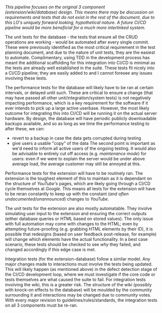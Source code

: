 *This pipeline focuses on the original 3 component (extension/wiki/database) design. This means there may be discussion on requirements and tests that do not exist in the rest of the document, due to this LO's uniquely forward looking, hypothetical nature. A future CI/CD pipeline would be more beneficial for a much more interlinked system.*

The unit tests for the database - the tests that ensure all the CRUD operations are working - would be automated after every single commit. These were previously identified as the most critical requirement in the test planning document, and due to the nature of unit tests, they are the easiest to automate. Complimentary, using TDD in the development process has meant the additional scaffolding for this integration into CI/CD is minimal as the tests are already well established in the suite. These tests fit nicely into a CI/CD pipeline; they are easily added to and I cannot foresee any issues involving these tests.

The performance tests for the database will likely have to be ran at certain intervals, or delayed until such. These are critical to ensure a change (that may have passed all other unit/integration/system tests) is not negatively impacting performance, which is a key requirement for the software if it ever intends to pick up a large active userbase. However, the most likely outcome for integrating this into CI/CD will be running it on the actual server hardware. By design, the database will have periodic publicly downloadable backups available, and so as long as we time the performance testing to after these, we can:
- revert to a backup in case the data gets corrupted during testing
- give users a usable "copy" of the data
The second point is important as we'd need to inform all active users of the ongoing testing. It would also be advisable to entirely cut off access (e.g. *maintenance mode*) for users: even if we were to explain the server would be under above average load, the average customer may still be annoyed at this.

Performance tests for the extension will have to be routinely ran. The extension is the toughest element of this to maintain as it is dependant on the structure of *YouTube's* pages, which are likely going through a CI/CD cycle themselves at *Google*. This means all tests for the extension will have to be reran constantly to keep up with the constant (*and often undocumented/unannounced*) changes to *YouTube*.

The unit tests for the extension are also mostly automatable. They involve simulating user input to the extension and ensuring the correct outputs (either database queries or HTML based on stored values). The only issue with full automation may come with changes to the HTML; even by attempting future-proofing (e.g. grabbing HTML elements by their ID), it is possible that redesigns (based on user feedback post-release, for example) will change which elements have the actual functionality. In a best case scenario, these tests should be checked to see *why* they failed, and changed accordingly if this edge case is met.

Integration tests (for the extension-database) follow a similar model. Any major changes made to interactions must involve the tests being updated. This will likely happen (as mentioned above) in the defect detection stage of the CI/CD development loop, where we must investigate if the core code or tests themselves are what caused the suite to fail.
For integration tests involving the wiki, this is a greater risk. The structure of the wiki (possibly with knock-on effects to the database) will be moulded by the community surrounding it and interactions may be changed due to community votes. With every major revision to guidelines/rules/standards, the integration tests on all 3 components must be re-ran.